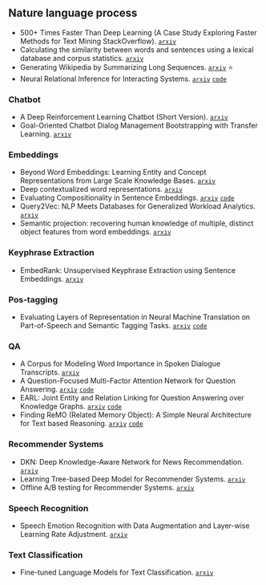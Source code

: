 ## Nature language process

- 500+ Times Faster Than Deep Learning (A Case Study Exploring Faster Methods for Text Mining StackOverflow). [`arxiv`](https://arxiv.org/abs/1802.05319)
- Calculating the similarity between words and sentences using a lexical database and corpus statistics. [`arxiv`](https://arxiv.org/abs/1802.05667)
- Generating Wikipedia by Summarizing Long Sequences. [`arxiv`](https://arxiv.org/abs/1801.10198) :star:
- Neural Relational Inference for Interacting Systems. [`arxiv`](https://arxiv.org/abs/1802.04687) [`code`](https://github.com/ethanfetaya/nri)

### Chatbot

- A Deep Reinforcement Learning Chatbot (Short Version). [`arxiv`](https://arxiv.org/abs/1801.06700)
- Goal-Oriented Chatbot Dialog Management Bootstrapping with Transfer Learning. [`arxiv`](https://arxiv.org/abs/1802.00500)

### Embeddings

- Beyond Word Embeddings: Learning Entity and Concept Representations from Large Scale Knowledge Bases. [`arxiv`](https://arxiv.org/abs/1801.00388)
- Deep contextualized word representations. [`arxiv`](https://arxiv.org/abs/1802.05365)
- Evaluating Compositionality in Sentence Embeddings. [`arxiv`](https://arxiv.org/abs/1802.04302) [`code`](https://github.com/ishita-dg/ScrambleTests)
- Query2Vec: NLP Meets Databases for Generalized Workload Analytics. [`arxiv`](https://arxiv.org/abs/1801.05613)
- Semantic projection: recovering human knowledge of multiple, distinct object features from word embeddings. [`arxiv`](https://arxiv.org/abs/1802.01241)

### Keyphrase Extraction

- EmbedRank: Unsupervised Keyphrase Extraction using Sentence Embeddings. [`arxiv`](https://arxiv.org/abs/1801.04470)

### Pos-tagging

- Evaluating Layers of Representation in Neural Machine Translation on Part-of-Speech and Semantic Tagging Tasks. [`arxiv`](https://arxiv.org/abs/1801.07772) [`code`](https://github.com/boknilev/nmt-repr-analysis)

### QA

- A Corpus for Modeling Word Importance in Spoken Dialogue Transcripts. [`arxiv`](https://arxiv.org/abs/1801.09746)
- A Question-Focused Multi-Factor Attention Network for Question Answering. [`arxiv`](https://arxiv.org/abs/1801.08290) [`code`](https://github.com/nusnlp/amanda)
- EARL: Joint Entity and Relation Linking for Question Answering over Knowledge Graphs. [`arxiv`](https://arxiv.org/abs/1801.03825) [`code`](https://github.com//AskNowQA/EARL)
- Finding ReMO (Related Memory Object): A Simple Neural Architecture for Text based Reasoning. [`arxiv`](https://arxiv.org/abs/1801.08459) [`code`](https://github.com/juung/RMN)

### Recommender Systems

- DKN: Deep Knowledge-Aware Network for News Recommendation. [`arxiv`](https://arxiv.org/abs/1801.08284)
- Learning Tree-based Deep Model for Recommender Systems. [`arxiv`](https://arxiv.org/abs/1801.02294)
- Offline A/B testing for Recommender Systems. [`arxiv`](https://arxiv.org/abs/1801.07030)

### Speech Recognition

- Speech Emotion Recognition with Data Augmentation and Layer-wise Learning Rate Adjustment. [`arxiv`](https://arxiv.org/abs/1802.05630)

### Text Classification

- Fine-tuned Language Models for Text Classification. [`arxiv`](https://arxiv.org/abs/1801.06146)


